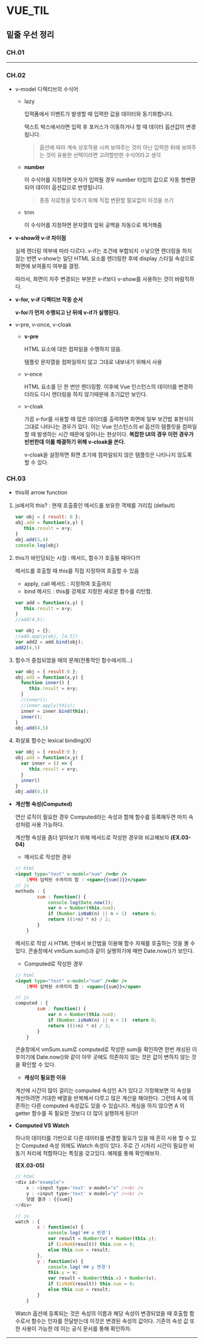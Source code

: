# VUE_TIL

## 밑줄 우선 정리

### CH.01



---

### CH.02

- v-model 디렉티브의 수식어
    - lazy

        입력폼에서 이벤트가 발생할 때 입력한 값을 데이터와 동기화합니다.

        텍스트 박스에서라면 입력 후 포커스가 이동하거나 할 때 데이터 옵션값이 변경됩니다.

        > 옵션에 따라 계속 상호작용 시켜 보여주는 것이 아닌 입력한 뒤에 보여주는 것이 유용한 선택이라면 고려할만한 수식어라고 생각

    - **number**

        이 수식어를 지정하면 숫자가 입력될 경우 number 타입의 값으로 자동 형변환되어 데이터 옵션값으로 반영됩니다.

        > 종종 자료형을 맞추기 위해 직접 변환할 필요없이 이것을 쓰기

    - trim

        이 수식어를 지정하면 문자열의 앞뒤 공백을 자동으로 제거해줌



- **v-show와 v-if 차이점**

    실제 렌더링 여부에 따라 다르다. v-if는 조건에 부합되지 ㅇ낳으면 렌더링을 하지 않는 반면 v-show는 일단 HTML 요소를 렌더링한 후에 display 스타일 속성으로 화면에 보여줄지 여부를 결정.

    따라서, 화면이 자주 변경되는 부분은 v-if보다 v-show를 사용하는 것이 바람직하다.



- **v-for, v-if 디렉티브 작동 순서**

    **v-for가 먼저 수행되고 난 뒤에 v-if가 실행된다.**



- v-pre, v-once, v-cloak

  - **v-pre**

    HTML 요소에 대한 컴파일을 수행하지 않음.

    템플릿 문자열을 컴파일하지 않고 그대로 내보내기 위해서 사용

  - v-once

    HTML 요소를 단 한 번만 렌더링함. 이후에 Vue 인스턴스의 데이터를 변경하더라도 다시 렌더링을 하지 않기때문에 초기값만 보인다.

  - v-cloak

    가끔 v-for를 사용할 때 많은 데이터를 출력하면 화면에 일부 보간법 표현식이 그대로 나타나는 경우가 있다. 이는 Vue 인스턴스의 el 옵션의 템플릿을 컴파일할 때 발생하는 시간 때문에 일어나는 현상이다. **복잡한 UI의 경우 이런 경우가 빈번한데 이를 해결하기 위해 v-cloak을 쓴다.**

    v-cloak을 설정하면 화면 초기에 컴파일되지 않은 템플릿은 나타나지 않도록 할 수 있다.



### CH.03

* this와 arrow function

1. js에서의 this?
    : 현재 호출중인 메서드를 보유한 객체를 가리킴 (default)

   ```javascript
   var obj = { result: 0 };
   obj.add = function(x,y) {  
      this.result = x+y;
   }
   obj.add(3,4)
   console.log(obj)
   ```



2. this가 바인딩되는 시점 : 메서드, 함수가 호출될 때마다!!!
   
    메서드를 호출할 때 this를 직접 지정하여 호출할 수 있음
    
    * apply, call 메서드 : 지정하여 호출까지
    * bind 메서드 : this를 강제로 지정한 새로운 함수를 리턴함.
    
    ```javascript
    var add = function(x,y) {  
       this.result = x+y;
    }
    //add(4,5);
    
    var obj = {};
    //add.apply(obj, [4,5])
    var add2 = add.bind(obj);
    add2(4,5)
    ```




3. 함수가 중첩되었을 때의 문제(전통적인 함수에서의...)

   ```javascript
   var obj = { result:0 };
   obj.add = function(x,y) {
     function inner() {
        this.result = x+y;
     }
     //inner();
     //inner.apply(this);
     inner = inner.bind(this);
     inner();
   }
   obj.add(4,5)
   ```




4. 화살표 함수는 lexical binding(X)

   ```javascript
   var obj = { result:0 };
   obj.add = function(x,y) {
     var inner = () => {
        this.result = x+y;
     }
     inner()
   }
   obj.add(4,5)
   ```



- **계산형 속성(Computed)**

  연산 로직이 필요한 경우  Computed라는 속성과 함께 함수를 등록해두면 마치 속성처럼 사용 가능하다.

  계산형 속성을 좀더 알아보기 위해 메서드로 작성한 경우와 비교해보자 **(EX.03-04)**
  
  - 메서드로 작성한 경우
  
  ```jsx
  // html
  <input type="text" v-model="num" /><br />
      1부터 입력된 수까지의 합 : <span>{{sum()}}</span>
  // js
  methods : {
          sum : function() {
              console.log(Date.now());
              var n = Number(this.num);
              if (Number.isNaN(n) || n < 1)  return 0;
              return ((1+n) * n) / 2;
          }
      }
  ```
  
  메서드로 작성 시 HTML 안에서 보간법을 이용해 함수 자체를 호출하는 것을 볼 수 있다. 콘솔창에서 vmSum.sum()과 같이 실행하기에 매번 Date.now()가 보인다.
  
  
  
  - Computed로 작성한 경우
  
  ```jsx
  // html
  <input type="text" v-model="num" /><br />
      1부터 입력된 수까지의 합 : <span>{{sum}}</span>
  
  // js
  computed : {
          sum : function() {
              var n = Number(this.num);
              if (Number.isNaN(n) || n < 1)  return 0;
              return ((1+n) * n) / 2;
          }
      }
  ```
  
  콘솔창에서 vmSum.sum로 computed로 작성한 sum을 확인하면 한번 캐싱된 이후이기에 Date.now()와 같이 아무 곳에도 의존하지 않는 것은 값이 변하지 않는 것을 확인할 수 있다.
  
  
  
  - **캐싱이 필요한 이유**
  
  계산에 시간이 많이 걸리는 computed 속성인 A가 있다고 가정해보면 이 속성을 계산하려면 거대한 배열을 반복해서 다루고 많은 계산을 해야한다. 그런데 A 에 의존하는 다른 computed 속성값도 있을 수 있습니다. 캐싱을 하지 않으면 A 의 getter 함수를 꼭 필요한 것보다 더 많이 실행하게 된다!!



* **Computed VS Watch**

  하나의 데이터를 기반으로 다른 데이터를 변경할 필요가 있을 때 흔히 사용 할 수 있는 Computed 속성 외에도 Watch 속성이 있다. 주로 긴 시처리 시간이 필요한 비동기 처리에 적합하다는 특징을 갖고있다. 예제를 통해 확인해보자.

  **(EX.03-05)**

  ```javascript
  // html
  <div id="example">
      x : <input type='text' v-model="x" /><br />
      y : <input type='text' v-model="y" /><br />
      덧셈 결과 : {{sum}}
  </div>
  
  // js
  watch : {
          x : function(v) {
              console.log('## x 변경')
              var result = Number(v) + Number(this.y);
              if (isNaN(result)) this.sum = 0;
              else this.sum = result;
          },
          y : function(v) {
              console.log('## y 변경')
              this.y = v;
              var result = Number(this.x) + Number(v);
              if (isNaN(result)) this.sum = 0;
              else this.sum = result;
          }
      }
  ```

  Watch 옵션에 등록되는 것은 속성의 이름과 해당 속성이 변경되었을 때 호출할 함수로서 함수는 인자를 전달받는데 이것은 변경된 속성의 값이다. 기존의 속성 값 또한 사용이 가능한 데 이는 공식 문서를 통해 확인하자.







---

